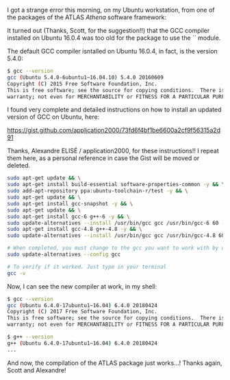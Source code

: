
I got a strange error this morning, on my Ubuntu workstation, from one of the packages of the ATLAS *Athena* software framework:


It turned out (Thanks, Scott, for the suggestion!!) that the GCC compiler installed on Ubuntu 16.0.4 was too old for the package to use the `` module.

The default GCC compiler isntalled on Ubuntu 16.0.4, in fact, is the version 5.4.0:

```bash
$ gcc --version
gcc (Ubuntu 5.4.0-6ubuntu1~16.04.10) 5.4.0 20160609
Copyright (C) 2015 Free Software Foundation, Inc.
This is free software; see the source for copying conditions.  There is NO
warranty; not even for MERCHANTABILITY or FITNESS FOR A PARTICULAR PURPOSE.
```

I found very complete and detailed instructions on how to install an updated version of GCC on Ubuntu, here:

https://gist.github.com/application2000/73fd6f4bf1be6600a2cf9f56315a2d91

Thanks, Alexandre ELISÉ / application2000, for these instructions!!
I repeat them here, as a personal reference in case the Gist will be moved or deleted.

```bash
sudo apt-get update && \
sudo apt-get install build-essential software-properties-common -y && \
sudo add-apt-repository ppa:ubuntu-toolchain-r/test -y && \
sudo apt-get update && \
sudo apt-get install gcc-snapshot -y && \
sudo apt-get update && \
sudo apt-get install gcc-6 g++-6 -y && \
sudo update-alternatives --install /usr/bin/gcc gcc /usr/bin/gcc-6 60 --slave /usr/bin/g++ g++ /usr/bin/g++-6 && \
sudo apt-get install gcc-4.8 g++-4.8 -y && \
sudo update-alternatives --install /usr/bin/gcc gcc /usr/bin/gcc-4.8 60 --slave /usr/bin/g++ g++ /usr/bin/g++-4.8;

# When completed, you must change to the gcc you want to work with by default. Type in your terminal:
sudo update-alternatives --config gcc

# To verify if it worked. Just type in your terminal
gcc -v
```

Now, I can see the new compiler at work, in my shell:

```bash
$ gcc --version
gcc (Ubuntu 6.4.0-17ubuntu1~16.04) 6.4.0 20180424
Copyright (C) 2017 Free Software Foundation, Inc.
This is free software; see the source for copying conditions.  There is NO
warranty; not even for MERCHANTABILITY or FITNESS FOR A PARTICULAR PURPOSE.

$ g++ --version
g++ (Ubuntu 6.4.0-17ubuntu1~16.04) 6.4.0 20180424
...
```

And now, the compilation of the ATLAS package just works...! 
Thanks again, Scott and Alexandre!
